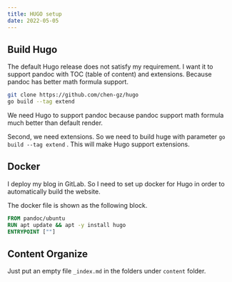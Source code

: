 ```yaml
---
title: HUGO setup
date: 2022-05-05
---
```


## Build Hugo

The default Hugo release does not satisfy my requirement. I want it to support pandoc with TOC (table of content) and extensions. Because pandoc has better math formula support.

~~~ sh
git clone https://github.com/chen-gz/hugo
go build --tag extend
~~~

We need Hugo to support pandoc because pandoc support math formula much better than default render.

Second, we need extensions. So we need to build huge with parameter `go build --tag extend` . This will make Hugo support extensions.

## Docker

I deploy my blog in GitLab. So I need to set up docker for Hugo in order to automatically build the website.

The docker file is shown as the following block.

~~~ dockerfile
FROM pandoc/ubuntu
RUN apt update && apt -y install hugo
ENTRYPOINT [""]
~~~

## Content Organize

Just put an empty file `_index.md` in the folders under `content` folder.



